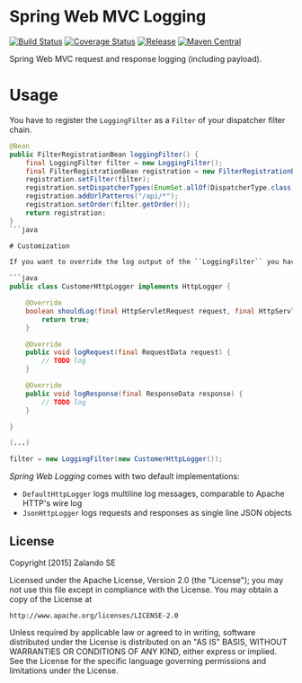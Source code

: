 # Spring Web MVC Logging

[![Build Status](https://img.shields.io/travis/zalando/spring-web-logging.svg)](https://travis-ci.org/zalando/spring-web-logging)
[![Coverage Status](https://img.shields.io/coveralls/zalando/spring-web-logging.svg)](https://coveralls.io/r/zalando/spring-web-logging)
[![Release](https://img.shields.io/github/release/zalando/spring-web-logging.svg)](https://github.com/zalando/spring-web-logging/releases)
[![Maven Central](https://img.shields.io/maven-central/v/org.zalando/spring-web-logging.svg)](https://maven-badges.herokuapp.com/maven-central/org.zalando/spring-web-logging)

Spring Web MVC request and response logging (including payload).

# Usage

You have to register the ``LoggingFilter`` as a ``Filter`` of your dispatcher filter chain.

```java
@Bean
public FilterRegistrationBean loggingFilter() {
    final LoggingFilter filter = new LoggingFilter();
    final FilterRegistrationBean registration = new FilterRegistrationBean();
    registration.setFilter(filter);
    registration.setDispatcherTypes(EnumSet.allOf(DispatcherType.class));
    registration.addUrlPatterns("/api/*");
    registration.setOrder(filter.getOrder());
    return registration;
}
```java

# Customization

If you want to override the log output of the ``LoggingFilter`` you have to implement your own ``HttpLogger``.

```java
public class CustomerHttpLogger implements HttpLogger {

    @Override
    boolean shouldLog(final HttpServletRequest request, final HttpServletResponse response) {
        return true;
    }

    @Override
    public void logRequest(final RequestData request) {
        // TODO log
    }

    @Override
    public void logResponse(final ResponseData response) {
        // TODO log
    }

}

(...)

filter = new LoggingFilter(new CustomerHttpLogger());
```

*Spring Web Logging* comes with two default implementations:

- `DefaultHttpLogger` logs multiline log messages, comparable to Apache HTTP's wire log
- `JsonHttpLogger` logs requests and responses as single line JSON objects

## License

Copyright [2015] Zalando SE

Licensed under the Apache License, Version 2.0 (the "License");
you may not use this file except in compliance with the License.
You may obtain a copy of the License at

    http://www.apache.org/licenses/LICENSE-2.0

Unless required by applicable law or agreed to in writing, software
distributed under the License is distributed on an "AS IS" BASIS,
WITHOUT WARRANTIES OR CONDITIONS OF ANY KIND, either express or implied.
See the License for the specific language governing permissions and
limitations under the License.
